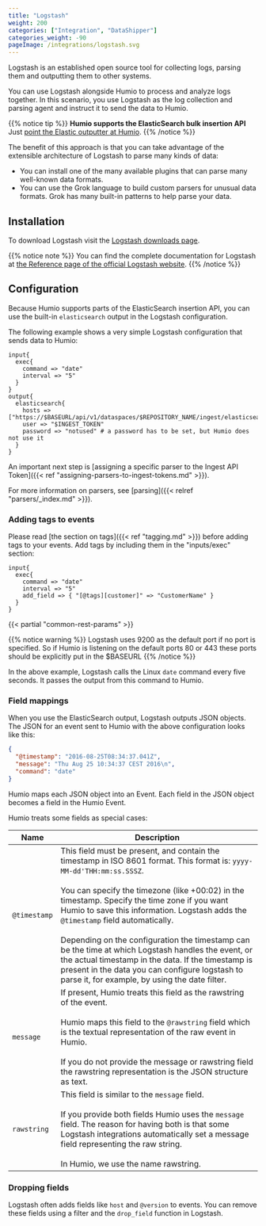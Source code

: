 ```yaml
---
title: "Logstash"
weight: 200
categories: ["Integration", "DataShipper"]
categories_weight: -90
pageImage: /integrations/logstash.svg
---
```


Logstash is an established open source tool for collecting logs,
parsing them and outputting them to other systems.

You can use Logstash alongside Humio to process and analyze logs
together. In this scenario, you use Logstash as the log collection and
parsing agent and instruct it to send the data to Humio.

{{% notice tip %}}
__Humio supports the ElasticSearch bulk insertion API__  Just [point the Elastic outputter at Humio](#configuration).
{{% /notice %}}


The benefit of this approach is that you can take advantage of the
extensible architecture of Logstash to parse many kinds of data:

* You can install one of the many available plugins that can parse
  many well-known data formats.
* You can use the Grok language to build custom parsers for unusual
  data formats. Grok has many built-in patterns to help parse your
  data.

## Installation

To download Logstash visit the [Logstash downloads page](https://www.elastic.co/downloads/logstash).

{{% notice note %}}
You can find the complete documentation for Logstash at [the Reference page of the official Logstash website](https://www.elastic.co/guide/en/logstash/current/index.html).
{{% /notice %}}


## Configuration

Because Humio supports parts of the ElasticSearch insertion API, you
can use the built-in `elasticsearch` output in the Logstash
configuration.

The following example shows a very simple Logstash configuration that
sends data to Humio:

```
input{
  exec{
    command => "date"
    interval => "5"
  }
}
output{
  elasticsearch{
    hosts => ["https://$BASEURL/api/v1/dataspaces/$REPOSITORY_NAME/ingest/elasticsearch/"]
    user => "$INGEST_TOKEN"
    password => "notused" # a password has to be set, but Humio does not use it
  }
}
```

An important next step is [assigning a specific parser to the Ingest API Token]({{< ref "assigning-parsers-to-ingest-tokens.md" >}}).

For more information on parsers, see [parsing]({{< relref "parsers/_index.md" >}}).

### Adding tags to events

Please read [the section on tags]({{< ref "tagging.md" >}}) before adding tags
to your events. Add tags by including them in the "inputs/exec" section:

```
input{
  exec{
    command => "date"
    interval => "5"
    add_field => { "[@tags][customer]" => "CustomerName" }
  }
}
```



{{< partial "common-rest-params" >}}

{{% notice warning %}}
Logstash uses 9200 as the default port if no port is specified. So if Humio is listening on the default ports 80 or 443 these ports should be explicitly put in the $BASEURL
{{% /notice %}}

In the above example, Logstash calls the Linux `date` command every
five seconds. It passes the output from this command to Humio.

### Field mappings

When you use the ElasticSearch output, Logstash outputs JSON
objects. The JSON for an event sent to Humio with the above
configuration looks like this:

```json
{
  "@timestamp": "2016-08-25T08:34:37.041Z",
  "message": "Thu Aug 25 10:34:37 CEST 2016\n",
  "command": "date"
}
```

Humio maps each JSON object into an Event. Each field in the JSON
object becomes a field in the Humio Event.

Humio treats some fields as special cases:

| Name                     |   Description |
---------------------------|---------------|
| `@timestamp`             | This field must be present, and contain the timestamp in ISO 8601 format. This format is: `yyyy-MM-dd'THH:mm:ss.SSSZ`. <br /><br />You can specify the timezone (like +00:02) in the timestamp. Specify the time zone if you want Humio to save this information. Logstash adds the `@timestamp` field automatically. <br /><br />Depending on the configuration the timestamp can be the time at which Logstash handles the event, or the actual timestamp in the data. If the timestamp is present in the data you can configure logstash to parse it, for example, by using the date filter. |
| `message`                | If present, Humio treats this field as the rawstring of the event. <br /><br />Humio maps this field to the `@rawstring` field which is the textual representation of the raw event in Humio. <br /><br />If you do not provide the message or rawstring field the rawstring representation is the JSON structure as text. |
| `rawstring`              | This field is similar to the `message` field. <br /><br />If you provide both fields Humio uses the `message` field. The reason for having both is that some Logstash integrations automatically set a message field representing the raw string. <br /><br />In Humio, we use the name rawstring. |

### Dropping fields

Logstash often adds fields like `host` and `@version` to events. You
can remove these fields using a filter and the `drop_field` function
in Logstash.
